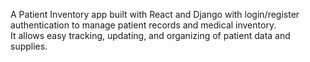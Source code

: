 A Patient Inventory app built with React and Django with login/register authentication to manage patient records and medical inventory.  
It allows easy tracking, updating, and organizing of patient data and supplies.
